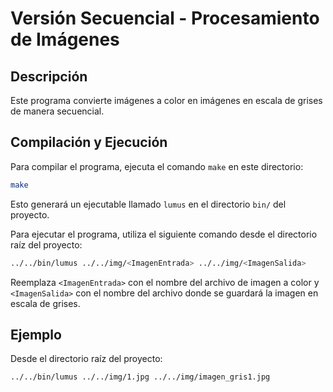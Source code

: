 # Versión Secuencial - Procesamiento de Imágenes

## Descripción

Este programa convierte imágenes a color en imágenes en escala de grises de manera secuencial.

## Compilación y Ejecución

Para compilar el programa, ejecuta el comando `make` en este directorio:

```bash
make
```

Esto generará un ejecutable llamado `lumus` en el directorio `bin/` del proyecto.

Para ejecutar el programa, utiliza el siguiente comando desde el directorio raíz del proyecto:

```bash
../../bin/lumus ../../img/<ImagenEntrada> ../../img/<ImagenSalida>
```

Reemplaza `<ImagenEntrada>` con el nombre del archivo de imagen a color y `<ImagenSalida>` con el nombre del archivo donde se guardará la imagen en escala de grises.

## Ejemplo

Desde el directorio raíz del proyecto:

```bash
../../bin/lumus ../../img/1.jpg ../../img/imagen_gris1.jpg
```
